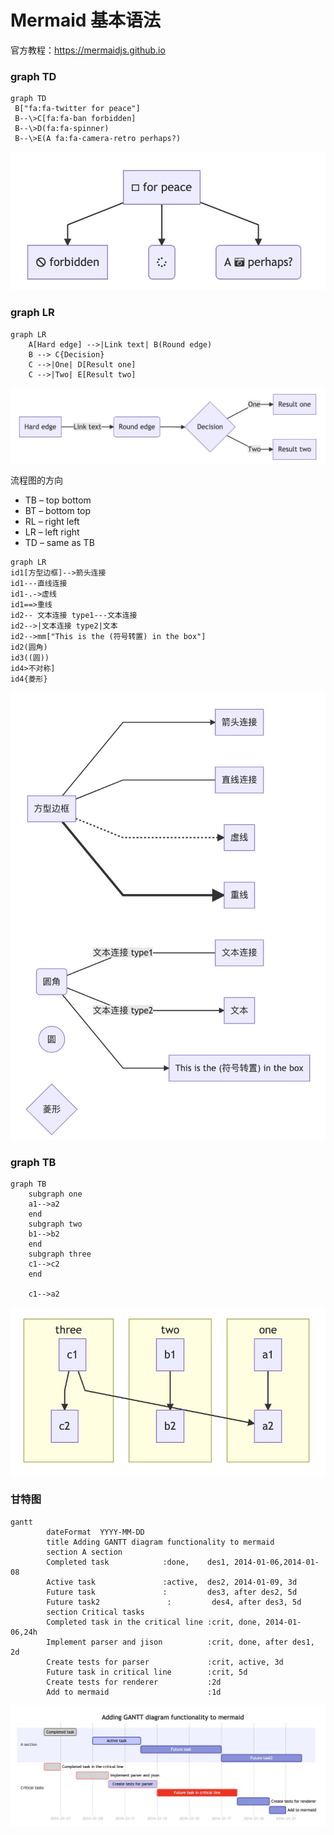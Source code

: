 # Mermaid 基本语法

官方教程：https://mermaidjs.github.io




### graph TD
```
graph TD
 B["fa:fa-twitter for peace"]
 B--\>C[fa:fa-ban forbidden]
 B--\>D(fa:fa-spinner)
 B--\>E(A fa:fa-camera-retro perhaps?)
```

![](resources/D094356B5FDDCE54E6A29EF4FA1A3838.jpg)

### graph LR
```
graph LR
    A[Hard edge] -->|Link text| B(Round edge)
    B --> C{Decision}
    C -->|One| D[Result one]
    C -->|Two| E[Result two]
```
![IMAGE](resources/3713F4BACB011DA528A81810F39418BA.jpg)


流程图的方向
* TB – top bottom
* BT – bottom top
* RL – right left
* LR – left right
* TD – same as TB

```
graph LR
id1[方型边框]-->箭头连接
id1---直线连接
id1-.->虚线
id1==>重线
id2-- 文本连接 type1---文本连接
id2-->|文本连接 type2|文本
id2-->mm["This is the (符号转置) in the box"]
id2(圆角)
id3((圆))
id4>不对称]
id4{菱形}
```
![IMAGE](resources/F2EB268A6DA73624F3C99F043D5A179C.jpg)


### graph TB
```
graph TB
    subgraph one
    a1-->a2
    end
    subgraph two
    b1-->b2
    end
    subgraph three
    c1-->c2
    end

    c1-->a2
```
![IMAGE](resources/62194C8D8B27132601F158BC5FF3CB41.jpg)






### 甘特图
```
gantt
        dateFormat  YYYY-MM-DD
        title Adding GANTT diagram functionality to mermaid
        section A section
        Completed task            :done,    des1, 2014-01-06,2014-01-08
        Active task               :active,  des2, 2014-01-09, 3d
        Future task               :         des3, after des2, 5d
        Future task2               :         des4, after des3, 5d
        section Critical tasks
        Completed task in the critical line :crit, done, 2014-01-06,24h
        Implement parser and jison          :crit, done, after des1, 2d
        Create tests for parser             :crit, active, 3d
        Future task in critical line        :crit, 5d
        Create tests for renderer           :2d
        Add to mermaid                      :1d
```

![IMAGE](resources/98C4540D53AF98452221F02C0BA03C64.jpg)